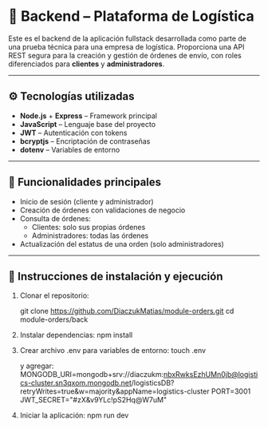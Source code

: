 # 🚚 Backend – Plataforma de Logística

Este es el backend de la aplicación fullstack desarrollada como parte de una prueba técnica para una empresa de logística. Proporciona una API REST segura para la creación y gestión de órdenes de envío, con roles diferenciados para **clientes** y **administradores**.

---

## ⚙️ Tecnologías utilizadas

- **Node.js** + **Express** – Framework principal
- **JavaScript** – Lenguaje base del proyecto
- **JWT** – Autenticación con tokens
- **bcryptjs** – Encriptación de contraseñas
- **dotenv** – Variables de entorno

---

## 🧾 Funcionalidades principales

- Inicio de sesión (cliente y administrador)
- Creación de órdenes con validaciones de negocio
- Consulta de órdenes:
  - Clientes: solo sus propias órdenes
  - Administradores: todas las órdenes
- Actualización del estatus de una orden (solo administradores)

---

## 📄 Instrucciones de instalación y ejecución

1. Clonar el repositorio:

   git clone https://github.com/DiaczukMatias/module-orders.git
   cd module-orders/back

2. Instalar dependencias:
   npm install

3. Crear archivo .env para variables de entorno:
   touch .env

   y agregar:
   MONGODB_URI=mongodb+srv://diaczukm:nbxRwksEzhUMn0jb@logistics-cluster.sn3qxom.mongodb.net/logisticsDB?retryWrites=true&w=majority&appName=logistics-cluster
   PORT=3001
   JWT_SECRET="#zX&v9YLc!pS2Hq@W7uM"

4. Iniciar la aplicación:
   npm run dev
